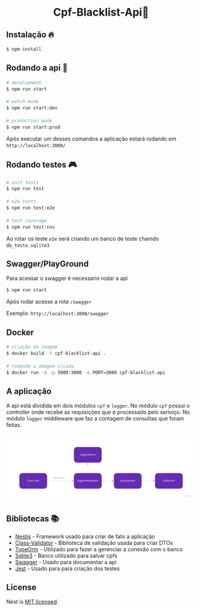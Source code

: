 <h1 align="center">Cpf-Blacklist-Api🧾</h1>

## Instalação 🔥

```bash
$ npm install
```

## Rodando a api 🚀

```bash
# development
$ npm run start

# watch mode
$ npm run start:dev

# production mode
$ npm run start:prod
```

Após executar um desses comandos a aplicação estará rodando em `http://localhost:3000/`

## Rodando testes 🎮 

```bash
# unit tests
$ npm run test

# e2e tests
$ npm run test:e2e

# test coverage
$ npm run test:cov
```

Ao rotar os teste `e2e` será criando um banco de teste chamdo `db_teste.sqlite3`

## Swagger/PlayGround 
Para acessar o swagger é necessario rodar  a api
```bash
$ npm run start
```
Após rodar acesse a rota `/swagger`

Exemplo: `http://localhost:3000/swagger`

## Docker 

```bash
# criação da imagem
$ docker build -t cpf-blacklist-api .

# rodando a imagem criada
$ docker run -d -p 3000:3000 -e PORT=3000 cpf-blacklist-api
```

## A aplicação

A api está dividida em dois módulos `cpf` e `logger`. No módulo `cpf` possui o controller onde recebe as requisições que é processado pelo seriviço. No módulo `logger` middleware que faz a contagem de consultas que foram feitas.

![Diagram](/api-diagram.jpg)

## Bibliotecas 📚

- [Nestjs](https://nestjs.com/) - Framework usado para criar de fato a aplicação
- [Class-Validator](https://github.com/typestack/class-validator) - Biblioteca de validação usada para criar DTOs
- [TypeOrm](https://typeorm.io/#/) - Utilizado para fazer a gerenciar a conexão com o banco
- [Sqlite3](https://www.npmjs.com/package/sqlite3) - Banco utilizado para salvar cpfs
- [Swagger](https://swagger.io/) - Usado para documentar a api
- [Jest](https://jestjs.io/pt-BR/) - Usado para para criação dos testes

## License

Nest is [MIT licensed](LICENSE).
